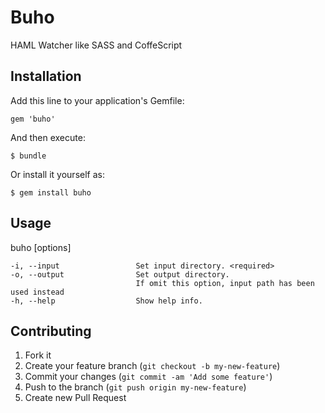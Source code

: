 # Buho

HAML Watcher like SASS and CoffeScript

## Installation

Add this line to your application's Gemfile:

    gem 'buho'

And then execute:

    $ bundle

Or install it yourself as:

    $ gem install buho

## Usage

buho [options]

	-i, --input					Set input directory. <required>
	-o, --output				Set output directory.
								If omit this option, input path has been used instead
	-h, --help					Show help info.

## Contributing

1. Fork it
2. Create your feature branch (`git checkout -b my-new-feature`)
3. Commit your changes (`git commit -am 'Add some feature'`)
4. Push to the branch (`git push origin my-new-feature`)
5. Create new Pull Request
